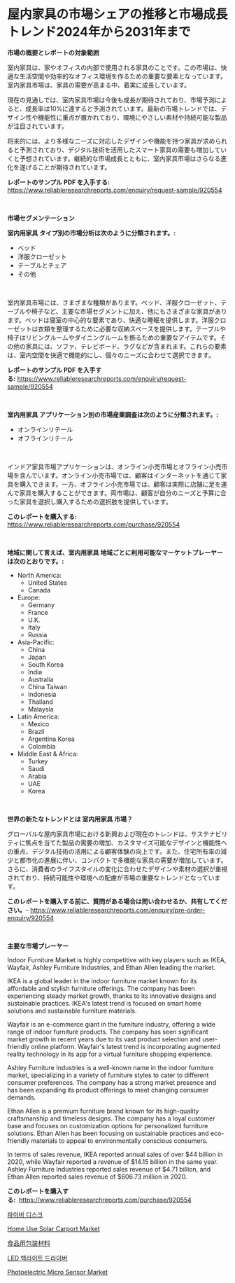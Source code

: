 <p><h1>屋内家具の市場シェアの推移と市場成長トレンド2024年から2031年まで</h1></p><p><strong>市場の概要とレポートの対象範囲</strong></p>
<p><p>室内家具は、家やオフィスの内部で使用される家具のことです。この市場は、快適な生活空間や効率的なオフィス環境を作るための重要な要素となっています。室内家具市場は、家具の需要が高まる中、着実に成長しています。</p><p>現在の見通しでは、室内家具市場は今後も成長が期待されており、市場予測によると、成長率は10%に達すると予測されています。最新の市場トレンドでは、デザイン性や機能性に重点が置かれており、環境にやさしい素材や持続可能な製品が注目されています。</p><p>将来的には、より多様なニーズに対応したデザインや機能を持つ家具が求められると予測されており、デジタル技術を活用したスマート家具の需要も増加していくと予想されています。継続的な市場成長とともに、室内家具市場はさらなる進化を遂げることが期待されています。</p></p>
<p><strong>レポートのサンプル PDF を入手する:</strong> <a href="https://www.reliableresearchreports.com/enquiry/request-sample/920554">https://www.reliableresearchreports.com/enquiry/request-sample/920554</a></p>
<p>&nbsp;</p>
<p><strong>市場セグメンテーション</strong></p>
<p><strong>室内用家具 タイプ別の市場分析は次のように分類されます。:</strong></p>
<p><ul><li>ベッド</li><li>洋服クローゼット</li><li>テーブルとチェア</li><li>その他</li></ul></p>
<p>&nbsp;</p>
<p><p>室内家具市場には、さまざまな種類があります。ベッド、洋服クローゼット、テーブルや椅子など、主要な市場セグメントに加え、他にもさまざまな家具があります。ベッドは寝室の中心的な要素であり、快適な睡眠を提供します。洋服クローゼットは衣類を整理するために必要な収納スペースを提供します。テーブルや椅子はリビングルームやダイニングルームを飾るための重要なアイテムです。その他の家具には、ソファ、テレビボード、ラグなどが含まれます。これらの要素は、室内空間を快適で機能的にし、個々のニーズに合わせて選択できます。</p></p>
<p><strong>レポートのサンプル PDF を入手する:</strong>&nbsp;<a href="https://www.reliableresearchreports.com/enquiry/request-sample/920554">https://www.reliableresearchreports.com/enquiry/request-sample/920554</a></p>
<p>&nbsp;</p>
<p><strong> 室内用家具 アプリケーション別の市場産業調査は次のように分類されます。:</strong></p>
<p><ul><li>オンラインリテール</li><li>オフラインリテール</li></ul></p>
<p>&nbsp;</p>
<p><p>インドア家具市場アプリケーションは、オンライン小売市場とオフライン小売市場を含んでいます。オンライン小売市場では、顧客はインターネットを通じて家具を購入できます。一方、オフライン小売市場では、顧客は実際に店舗に足を運んで家具を購入することができます。両市場は、顧客が自分のニーズと予算に合った家具を選択し購入するための選択肢を提供しています。</p></p>
<p><strong>このレポートを購入する:</strong>&nbsp; <a href="https://www.reliableresearchreports.com/purchase/920554">https://www.reliableresearchreports.com/purchase/920554</a></p>
<p>&nbsp;</p>
<p><strong>地域に関して言えば、室内用家具 地域ごとに利用可能なマーケットプレーヤーは次のとおりです。:</strong></p>
<p><ul>
    <li>
        North America:
        <ul>
            <li>United States</li>
            <li>Canada</li>
        </ul>
    </li>
    <li>
        Europe:
        <ul>
            <li>Germany</li>
            <li>France</li>
            <li>U.K.</li>
            <li>Italy</li>
            <li>Russia</li>
        </ul>
    </li>
    <li>
        Asia-Pacific:
        <ul>
            <li>China</li>
            <li>Japan</li>
            <li>South Korea</li>
            <li>India</li>
            <li>Australia</li>
            <li>China Taiwan</li>
            <li>Indonesia</li>
            <li>Thailand</li>
            <li>Malaysia</li>
        </ul>
    </li>
    <li>
        Latin America:
        <ul>
            <li>Mexico</li>
            <li>Brazil</li>
            <li>Argentina Korea</li>
            <li>Colombia</li>
        </ul>
    </li>
    <li>
        Middle East & Africa:
        <ul>
            <li>Turkey</li>
            <li>Saudi</li>
            <li>Arabia</li>
            <li>UAE</li>
            <li>Korea</li>
        </ul>
    </li>
    </ul></p>
<p>&nbsp;</p>
<p><strong>世界の新たなトレンドとは 室内用家具 市場？</strong></p>
<p><p>グローバルな屋内家具市場における新興および現在のトレンドは、サステナビリティに焦点を当てた製品の需要の増加、カスタマイズ可能なデザインと機能性への重点、デジタル技術の活用による顧客体験の向上です。また、住宅所有率の減少と都市化の進展に伴い、コンパクトで多機能な家具の需要が増加しています。さらに、消費者のライフスタイルの変化に合わせたデザインや素材の選択が重視されており、持続可能性や環境への配慮が市場の重要なトレンドとなっています。</p></p>
<p><strong>このレポートを購入する前に、質問がある場合は問い合わせるか、共有してください。</strong>- <a href="https://www.reliableresearchreports.com/enquiry/pre-order-enquiry/920554">https://www.reliableresearchreports.com/enquiry/pre-order-enquiry/920554</a></p>
<p>&nbsp;</p>
<p><strong>主要な市場プレーヤー</strong></p>
<p><p>Indoor Furniture Market is highly competitive with key players such as IKEA, Wayfair, Ashley Furniture Industries, and Ethan Allen leading the market. </p><p>IKEA is a global leader in the indoor furniture market known for its affordable and stylish furniture offerings. The company has been experiencing steady market growth, thanks to its innovative designs and sustainable practices. IKEA's latest trend is focused on smart home solutions and sustainable furniture materials.</p><p>Wayfair is an e-commerce giant in the furniture industry, offering a wide range of indoor furniture products. The company has seen significant market growth in recent years due to its vast product selection and user-friendly online platform. Wayfair's latest trend is incorporating augmented reality technology in its app for a virtual furniture shopping experience.</p><p>Ashley Furniture Industries is a well-known name in the indoor furniture market, specializing in a variety of furniture styles to cater to different consumer preferences. The company has a strong market presence and has been expanding its product offerings to meet changing consumer demands. </p><p>Ethan Allen is a premium furniture brand known for its high-quality craftsmanship and timeless designs. The company has a loyal customer base and focuses on customization options for personalized furniture solutions. Ethan Allen has been focusing on sustainable practices and eco-friendly materials to appeal to environmentally conscious consumers.</p><p>In terms of sales revenue, IKEA reported annual sales of over $44 billion in 2020, while Wayfair reported a revenue of $14.15 billion in the same year. Ashley Furniture Industries reported sales revenue of $4.71 billion, and Ethan Allen reported sales revenue of $606.73 million in 2020.</p></p>
<p><strong>このレポートを購入する:</strong>&nbsp;&nbsp;<a href="https://www.reliableresearchreports.com/purchase/920554">https://www.reliableresearchreports.com/purchase/920554</a></p>
<p><p><a href="https://github.com/vsap75a286l/Market-Research-Report-List-1/blob/main/6353735183227.md">파이버 디스크</a></p><p><a href="https://github.com/redneck06/Market-Research-Report-List-2/blob/main/home-use-solar-carport-market.md">Home Use Solar Carport Market</a></p><p><a href="https://github.com/ppmazlotr77499/Market-Research-Report-List-1/blob/main/4664593183171.md">食品用包装材料</a></p><p><a href="https://github.com/idcefvhkdut6/Market-Research-Report-List-1/blob/main/6169776183226.md">LED 백라이트 드라이버</a></p><p><a href="https://issuu.com/reportprime-2/docs/photoelectric-micro-sensor-market-size-2030.pptx">Photoelectric Micro Sensor Market</a></p></p>